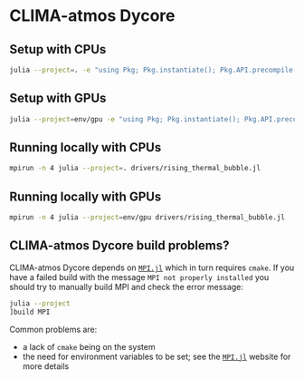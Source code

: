 # CLIMA-atmos Dycore

## Setup with CPUs

```bash
julia --project=. -e "using Pkg; Pkg.instantiate(); Pkg.API.precompile()"
```

## Setup with GPUs

```bash
julia --project=env/gpu -e "using Pkg; Pkg.instantiate(); Pkg.API.precompile()"
```

## Running locally with CPUs

```bash
mpirun -n 4 julia --project=. drivers/rising_thermal_bubble.jl
```

## Running locally with GPUs

```bash
mpirun -n 4 julia --project=env/gpu drivers/rising_thermal_bubble.jl
```

## CLIMA-atmos Dycore build problems?
CLIMA-atmos Dycore depends on
[`MPI.jl`](https://github.com/JuliaParallel/MPI.jl) which in turn requires
`cmake`. If you have a failed build with the message `MPI not properly
installed` you should try to manually build MPI and check the error message:

```bash
julia --project
]build MPI
```

Common problems are:

  - a lack of `cmake` being on the system
  - the need for environment variables to be set; see the
    [`MPI.jl`](https://github.com/JuliaParallel/MPI.jl) website for more details
